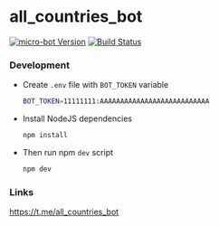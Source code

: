# all_countries_bot
[![micro-bot Version](https://img.shields.io/badge/micro--bot-v2.2.x-blue.svg?style=flat-square)](https://github.com/telegraf/micro-bot)
[![Build Status](https://img.shields.io/travis/sturman/all_countries_bot.svg?branch=master&style=flat-square)](https://travis-ci.org/sturman/all_countries_bot)

### Development
* Create `.env` file with `BOT_TOKEN` variable
  ```sh
  BOT_TOKEN=11111111:AAAAAAAAAAAAAAAAAAAAAAAAAAA
  ```
* Install NodeJS dependencies
  ```sh
  npm install
  ```  
* Then run npm `dev` script
  ```sh
  npm dev
  ```  
  
### Links
https://t.me/all_countries_bot
